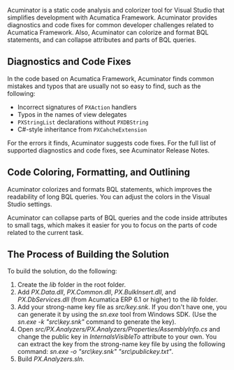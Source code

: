 Acuminator is a static code analysis and colorizer tool for Visual Studio that simplifies development with Acumatica Framework. 
Acuminator provides diagnostics and code fixes for common developer challenges related to Acumatica Framework. Also, Acuminator can colorize and format BQL statements, and can collapse attributes and parts of BQL queries.

## Diagnostics and Code Fixes
In the code based on Acumatica Framework, Acuminator finds common mistakes and typos that are usually not so easy to find, such as the following:
* Incorrect signatures of `PXAction` handlers
* Typos in the names of view delegates
* `PXStringList` declarations without `PXDBString`
* C#-style inheritance from `PXCahcheExtension`

For the errors it finds, Acuminator suggests code fixes. For the full list of supported diagnostics and code fixes, see Acuminator Release Notes. 

## Code Coloring, Formatting, and Outlining
Acuminator colorizes and formats BQL statements, which improves the readability of long BQL queries. You can adjust the colors in the Visual Studio settings.

Acuminator can collapse parts of BQL queries and the code inside attributes to small tags, which makes it easier for you to focus on the parts of code related to the current task.

## The Process of Building the Solution
To build the solution, do the following:
1. Create the _lib_ folder in the root folder. 
2. Add _PX.Data.dll_, _PX.Common.dll_, _PX.BulkInsert.dll_, and _PX.DbServices.dll_ (from Acumatica ERP 6.1 or higher) to the _lib_ folder.
3. Add your strong-name key file as _src/key.snk_. If you don't have one, you can generate it by using the _sn.exe_ tool from Windows SDK. (Use the _sn.exe -k "src\key.snk"_ command to generate the key).
3. Open _src/PX.Analyzers/PX.Analyzers/Properties/AssemblyInfo.cs_ and change the public key in _InternalsVisibleTo_ attribute to your own. You can extract the key from the strong-name key file by using the following command: _sn.exe -o "src\key.snk" "src\publickey.txt"_. 
4. Build _PX.Analyzers.sln_.

